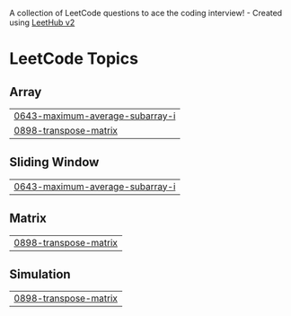 A collection of LeetCode questions to ace the coding interview! - Created using [LeetHub v2](https://github.com/arunbhardwaj/LeetHub-2.0)
<!---LeetCode Topics Start-->
# LeetCode Topics
## Array
|  |
| ------- |
| [0643-maximum-average-subarray-i](https://github.com/pavan022004/leetcode/tree/master/0643-maximum-average-subarray-i) |
| [0898-transpose-matrix](https://github.com/pavan022004/leetcode/tree/master/0898-transpose-matrix) |
## Sliding Window
|  |
| ------- |
| [0643-maximum-average-subarray-i](https://github.com/pavan022004/leetcode/tree/master/0643-maximum-average-subarray-i) |
## Matrix
|  |
| ------- |
| [0898-transpose-matrix](https://github.com/pavan022004/leetcode/tree/master/0898-transpose-matrix) |
## Simulation
|  |
| ------- |
| [0898-transpose-matrix](https://github.com/pavan022004/leetcode/tree/master/0898-transpose-matrix) |
<!---LeetCode Topics End-->